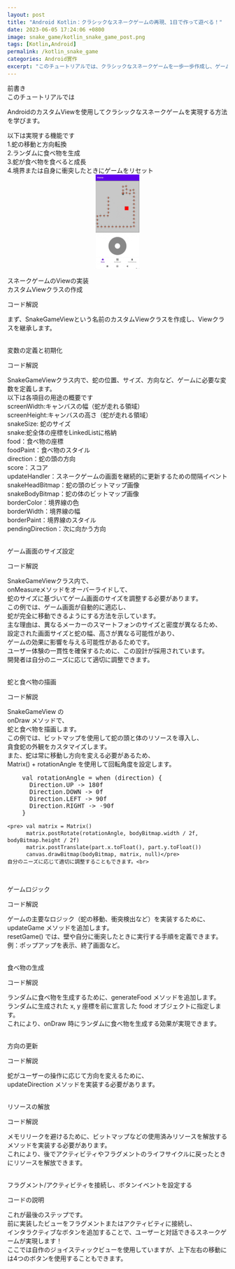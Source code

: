 ```yaml
---
layout: post
title: "Android Kotlin：クラシックなスネークゲームの再現、1日で作って遊べる！"
date: 2023-06-05 17:24:06 +0800
image: snake_game/kotlin_snake_game_post.png
tags: [Kotlin,Android]
permalink: /kotlin_snake_game
categories: Android實作
excerpt: "このチュートリアルでは、クラシックなスネークゲームを一歩一歩作成し、ゲーム開発の楽しさを存分に体験していただきます！初心者から経験豊富な開発者まで、この実践的なチュートリアルを通じてKotlin言語とゲーム開発の理解を深めることができます。一緒にこの老若男女に愛されるゲームを再現し、自分だけのクラシックな思い出を作りましょう！"
---
```


<div class="c-border-main-title-2">前書き</div>
<div class="c-border-content-title-4">
    このチュートリアルでは
</div>
<p>
AndroidのカスタムViewを使用してクラシックなスネークゲームを実現する方法を学びます。
<div class="c-border-content-title-4">
    以下は実現する機能です
</div>
1.蛇の移動と方向転換<br>
2.ランダムに食べ物を生成<br>
3.蛇が食べ物を食べると成長<br>
4.境界または自身に衝突したときにゲームをリセット<br>
<div align="center">
  <img src="/images/snake_game/snake_demo.gif" alt="Cover" width="20%"/>
</div>
</p>

<div class="c-border-main-title-2">スネークゲームのViewの実装</div>
<div class="c-border-content-title-4">
    カスタムViewクラスの作成<br>
</div>
<p>

  <script src="https://gist.github.com/waitzShigoto/eb9fc1cf52e51c18c85160b9dec6b418.js"></script>
  <div class = "table_container">
    <p>コード解説</p>
      まず、SnakeGameViewという名前のカスタムViewクラスを作成し、Viewクラスを継承します。<br>
  </div><br>
</p>

<div class="c-border-content-title-4">
    変数の定義と初期化<br>
</div>
<p>
  <script src="https://gist.github.com/waitzShigoto/696e8b14f4b8fdd8e9a5ebc317105b80.js"></script>
  <div class = "table_container">
    <p>コード解説</p>
      SnakeGameViewクラス内で、蛇の位置、サイズ、方向など、ゲームに必要な変数を定義します。<br>
      以下は各項目の用途の概要です<br>
      screenWidth:キャンバスの幅（蛇が走れる領域）<br>
      screenHeight:キャンバスの高さ（蛇が走れる領域）<br>
      snakeSize: 蛇のサイズ<br>
      snake:蛇全体の座標をLinkedListに格納<br>
      food：食べ物の座標<br>
      foodPaint：食べ物のスタイル<br>
      direction：蛇の頭の方向<br>
      score：スコア<br>
      updateHandler：スネークゲームの画面を継続的に更新するための間隔イベント<br>
      snakeHeadBitmap：蛇の頭のビットマップ画像<br>
      snakeBodyBitmap：蛇の体のビットマップ画像<br>
      borderColor：境界線の色<br>
      borderWidth：境界線の幅<br>
      borderPaint：境界線のスタイル<br>
      pendingDirection：次に向かう方向<br>
  </div><br>
</p>

<div class="c-border-content-title-4">
    ゲーム画面のサイズ設定<br>
</div>
<p>
  <script src="https://gist.github.com/waitzShigoto/9c426a1e42cdd7b27a04169083e01d2d.js"></script>
  <div class = "table_container">
    <p>コード解説</p>
    SnakeGameViewクラス内で、<br>
    onMeasureメソッドをオーバーライドして、<br>
    蛇のサイズに基づいてゲーム画面のサイズを調整する必要があります。<br>
    この例では、ゲーム画面が自動的に適応し、<br>
    蛇が完全に移動できるようにする方法を示しています。<br>
    主な理由は、異なるメーカーのスマートフォンのサイズと密度が異なるため、<br>
    設定された画面サイズと蛇の幅、高さが異なる可能性があり、<br>
    ゲームの効果に影響を与える可能性があるためです。<br>
    ユーザー体験の一貫性を確保するために、この設計が採用されています。<br>
    開発者は自分のニーズに応じて適切に調整できます。
  </div><br>
</p>

<div class="c-border-content-title-4">
    蛇と食べ物の描画<br>
</div>
<p>
  <script src="https://gist.github.com/waitzShigoto/6d59bfaf552bade337814b0016fd0725.js"></script>
  <div class = "table_container">
    <p>コード解説</p>
    SnakeGameView の<br>
    onDraw メソッドで、<br>
    蛇と食べ物を描画します。<br>
    この例では、ビットマップを使用して蛇の頭と体のリソースを導入し、<br>
    貪食蛇の外観をカスタマイズします。<br>
    また、蛇は常に移動し方向を変える必要があるため、<br>
    Matrix() + rotationAngle を使用して回転角度を設定します。<br>
    <pre>
    val rotationAngle = when (direction) {
      Direction.UP -> 180f
      Direction.DOWN -> 0f
      Direction.LEFT -> 90f
      Direction.RIGHT -> -90f
    }</pre>

    <pre> val matrix = Matrix()
          matrix.postRotate(rotationAngle, bodyBitmap.width / 2f, bodyBitmap.height / 2f)
          matrix.postTranslate(part.x.toFloat(), part.y.toFloat())
          canvas.drawBitmap(bodyBitmap, matrix, null)</pre>
    自分のニーズに応じて適切に調整することもできます。<br>
  </div><br>
</p>

<div class="c-border-content-title-4">
    ゲームロジック<br>
</div>
<p>
  <script src="https://gist.github.com/waitzShigoto/d3d6fa84b498999473e0ed041fcb48be.js"></script>
  <div class = "table_container">
    <p>コード解説</p>
    ゲームの主要なロジック（蛇の移動、衝突検出など）を実装するために、updateGame メソッドを追加します。<br>
    resetGame() では、壁や自分に衝突したときに実行する手順を定義できます。<br>
    例：ポップアップを表示、終了画面など。
  </div><br>
</p>

<div class="c-border-content-title-4">
    食べ物の生成<br>
</div>
<p>
  <script src="https://gist.github.com/waitzShigoto/3f8e352778a37d355b2afb2607013b23.js"></script>
  <div class = "table_container">
    <p>コード解説</p>
    ランダムに食べ物を生成するために、generateFood メソッドを追加します。<br>
    ランダムに生成された x, y 座標を前に宣言した food オブジェクトに指定します。<br>
    これにより、onDraw 時にランダムに食べ物を生成する効果が実現できます。<br>
  </div><br>
</p>

<div class="c-border-content-title-4">
    方向の更新<br>
</div>
<p>
  <script src="https://gist.github.com/waitzShigoto/f5880e17a1706da1c958ad3e1a7925ac.js"></script>
  <div class = "table_container">
    <p>コード解説</p>
    蛇がユーザーの操作に応じて方向を変えるために、<br>
    updateDirection メソッドを実装する必要があります。
  </div><br>
</p>


<div class="c-border-content-title-4">
    リソースの解放<br>
</div>
<p>
  <script src="https://gist.github.com/waitzShigoto/6dad33e94f9f62d5a3db492a8f2655f0.js"></script>
  <div class = "table_container">
    <p>コード解説</p>
    メモリリークを避けるために、ビットマップなどの使用済みリソースを解放するメソッドを実装する必要があります。<br>
    これにより、後でアクティビティやフラグメントのライフサイクルに戻ったときにリソースを解放できます。
  </div><br>
</p>

<div class="c-border-content-title-4">
    フラグメント/アクティビティを接続し、ボタンイベントを設定する<br>
</div>
<p>
  <script src="https://gist.github.com/waitzShigoto/3dfd240bbe8d1a9b1311d74fcffba44b.js"></script>
  <script src="https://gist.github.com/waitzShigoto/1bcd4c2bc5b927975a4c56f62afe3cb1.js"></script>
  <div class = "table_container">
    <p>コードの説明</p>
    これが最後のステップです。<br>
    前に実装したビューをフラグメントまたはアクティビティに接続し、<br>
    インタラクティブなボタンを追加することで、ユーザーと対話できるスネークゲームが実現します！<br>
    ここでは自作のジョイスティックビューを使用していますが、上下左右の移動には4つのボタンを使用することもできます。<br>
  </div><br>
</p>
